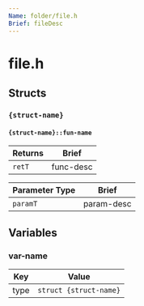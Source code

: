 ```yaml
---
Name: folder/file.h
Brief: fileDesc
---
```


# file.h

## Structs

### `{struct-name}`

#### `{struct-name}::fun-name`

| Returns | Brief     |
| ------- | --------- |
| `retT`  | func-desc |

| Parameter Type | Brief      |
| -------------- | ---------- |
| `paramT`       | param-desc |

## Variables

### var-name

| Key  | Value                  |
| ---- | ---------------------- |
| type | `struct {struct-name}` |

